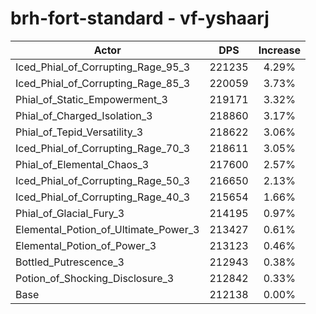 # brh-fort-standard - vf-yshaarj
| Actor | DPS | Increase |
|---|:---:|:---:|
|Iced_Phial_of_Corrupting_Rage_95_3|221235|4.29%|
|Iced_Phial_of_Corrupting_Rage_85_3|220059|3.73%|
|Phial_of_Static_Empowerment_3|219171|3.32%|
|Phial_of_Charged_Isolation_3|218860|3.17%|
|Phial_of_Tepid_Versatility_3|218622|3.06%|
|Iced_Phial_of_Corrupting_Rage_70_3|218611|3.05%|
|Phial_of_Elemental_Chaos_3|217600|2.57%|
|Iced_Phial_of_Corrupting_Rage_50_3|216650|2.13%|
|Iced_Phial_of_Corrupting_Rage_40_3|215654|1.66%|
|Phial_of_Glacial_Fury_3|214195|0.97%|
|Elemental_Potion_of_Ultimate_Power_3|213427|0.61%|
|Elemental_Potion_of_Power_3|213123|0.46%|
|Bottled_Putrescence_3|212943|0.38%|
|Potion_of_Shocking_Disclosure_3|212842|0.33%|
|Base|212138|0.00%|
